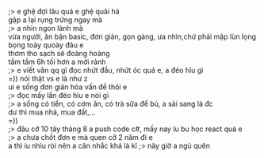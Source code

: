 ;> e ghệ đợi lâu quá e ghệ quãi hả<br>
gặp a lại rụng trứng ngay mà<br>
;> a nhìn ngon lành mà<br>
vừa người, ăn bận basic, đơn giản, gọn gàng, ưa nhìn,chứ phải mập lùn lọng bọng toày quoày đâu e<br>
thơm tho sạch sẽ đoàng hoàng<br>
tầm tầm 6h tối hơn a mới rảnh<br>
;> e viết văn qq gì đọc nhứt đầu, nhứt óc quá e, a đéo hỉu gì<br>
=)) nói thật vs e là như z<br>
ui e sống đơn giản hóa vấn đề thôi e<br>
;> đọc mấy lần đéo hỉu e nói gì<br>
;> a sống có tiền, có cơm ăn, có trà sữa để bú, a sài sang là đc<br>
dư thì mua nhà, mua đất,...<br>
=))<br>
;> đâu cỡ 10 tây tháng 8 a push code c#, mấy nay lu bu học react quá e<br>
;> a chưa chốt đơn e mà quen cỡ 2 năm đi e<br>
a thì iu nhìu ròi nên a cân nhắc khá là kĩ
;> nãy giờ a ngủ quên
